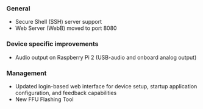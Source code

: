 ### General
- Secure Shell (SSH) server support
- Web Server (WebB) moved to port 8080

### Device specific improvements
- Audio output on Raspberry Pi 2 (USB-audio and onboard analog output)

### Management
- Updated login-based web interface for device setup, startup application configuration, and feedback capabilities
- New FFU Flashing Tool